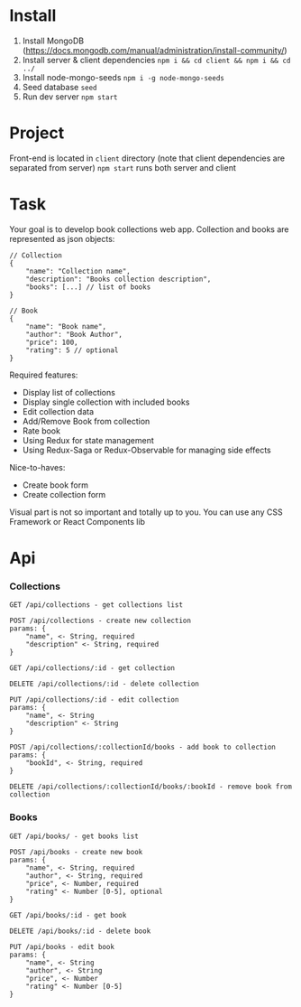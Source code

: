 # Install

1) Install MongoDB (https://docs.mongodb.com/manual/administration/install-community/)
2) Install server & client dependencies ```npm i && cd client && npm i && cd ../```
3) Install node-mongo-seeds ```npm i -g node-mongo-seeds```
4) Seed database ```seed```
5) Run dev server ```npm start```

# Project

Front-end is located in ```client``` directory (note that client dependencies are separated from server)
```npm start``` runs both server and client

# Task

Your goal is to develop book collections web app.
Collection and books are represented as json objects:
```
// Collection
{
    "name": "Collection name",
    "description": "Books collection description",
    "books": [...] // list of books
}

// Book
{
    "name": "Book name",
    "author": "Book Author",
    "price": 100,
    "rating": 5 // optional
}
```

Required features:
* Display list of collections
* Display single collection with included books
* Edit collection data
* Add/Remove Book from collection
* Rate book
* Using Redux for state management
* Using Redux-Saga or Redux-Observable for managing side effects

Nice-to-haves:
* Create book form
* Create collection form

Visual part is not so important and totally up to you.
You can use any CSS Framework or React Components lib

# Api

### Collections
```
GET /api/collections - get collections list
```
```
POST /api/collections - create new collection
params: {
    "name", <- String, required
    "description" <- String, required
}
```
```
GET /api/collections/:id - get collection
```
```
DELETE /api/collections/:id - delete collection
```
```
PUT /api/collections/:id - edit collection
params: {
    "name", <- String
    "description" <- String
}
```
```
POST /api/collections/:collectionId/books - add book to collection
params: {
    "bookId", <- String, required
}
```
```
DELETE /api/collections/:collectionId/books/:bookId - remove book from collection
```

### Books

```
GET /api/books/ - get books list
```
```
POST /api/books - create new book
params: {
    "name", <- String, required
    "author", <- String, required
    "price", <- Number, required
    "rating" <- Number [0-5], optional
}
```
```
GET /api/books/:id - get book
```
```
DELETE /api/books/:id - delete book
```
```
PUT /api/books - edit book
params: {
    "name", <- String
    "author", <- String
    "price", <- Number
    "rating" <- Number [0-5]
}
```